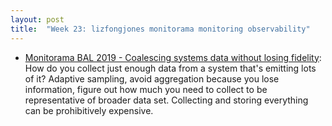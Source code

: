 ```yaml
---
layout: post
title:  "Week 23: lizfongjones monitorama monitoring observability"
---
```


* [Monitorama BAL 2019 - Coalescing systems data without losing fidelity](https://www.youtube.com/watch?v=kPW3FXU52akf): How do you collect just enough data from a system that's emitting lots of it? Adaptive sampling, avoid aggregation because you lose information, figure out how much you need to collect to be representative of broader data set. Collecting and storing everything can be prohibitively expensive.